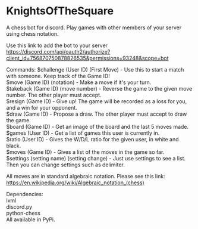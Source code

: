 # KnightsOfTheSquare
A chess bot for discord. Play games with other members of your server using chess notation.

Use this link to add the bot to your server<br>
https://discord.com/api/oauth2/authorize?client_id=756870750878826535&permissions=93248&scope=bot

Commands:
$challenge (User ID) (First Move) - Use this to start a match with someone. Keep track of the Game ID!<br>
$move (Game ID) (notation) - Make a move if it's your turn.<br>
$takeback (Game ID) (move number) - Reverse the game to the given move number. The other player must accept.<br>
$resign (Game ID) - Give up! The game will be recorded as a loss for you, and a win for your opponent.<br>
$draw (Game ID) - Propose a draw. The other player must accept to draw the game.<br>
$board (Game ID) - Get an image of the board and the last 5 moves made.<br>
$games (User ID) - Get a list of games this user is currently in.<br>
$ratio (User ID) - Gives the W/D/L ratio for the given user, in white and black.<br>
$moves (Game ID) - Gives a list of the moves in the game so far.<br>
$settings (setting name) (setting change) - Just use settings to see a list. Then you can change settings such as delimiter.<br>

All moves are in standard algebraic notation. Please see this link:<br>
https://en.wikipedia.org/wiki/Algebraic_notation_(chess)

Dependencies:<br>
lxml<br>
discord.py<br>
python-chess<br>
All available in PyPi.
